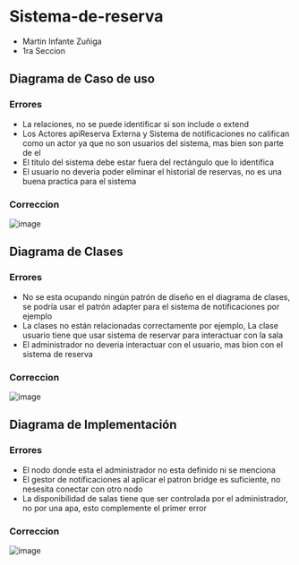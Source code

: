 # Sistema-de-reserva
- Martin Infante Zuñiga
- 1ra Seccion
## Diagrama de Caso de uso
### Errores
- La relaciones, no se puede identificar si son include o extend
- Los Actores apiReserva Externa y Sistema de notificaciones no califican como un actor ya que no son usuarios del sistema, mas bien son parte de el
- El titulo del sistema debe estar fuera del rectángulo que lo identifica
- El usuario no deveria poder eliminar el historial de reservas, no es una buena practica para el sistema
### Correccion
![image](https://github.com/user-attachments/assets/b07b954a-276a-46dd-b137-f79b3b2c2224)


## Diagrama de Clases
### Errores
- No se esta ocupando ningún patrón de diseño en el diagrama de clases, se podría usar el patrón adapter para el sistema de notificaciones por ejemplo
- La clases no están relacionadas correctamente por ejemplo, La clase usuario tiene que usar sistema de reservar para interactuar con la sala
- El administrador no deveria interactuar con el usuario, mas bion con el sistema de reserva
### Correccion
![image](https://github.com/user-attachments/assets/d084f12d-766f-49d6-a20d-4a8de72865de)


## Diagrama de Implementación
### Errores
- El nodo donde esta el administrador no esta definido ni se menciona
- El gestor de notificaciones al aplicar el patron bridge es suficiente, no nesesita conectar con otro nodo
- La disponibilidad de salas tiene que ser controlada por el administrador, no por una apa, esto complemente el primer error
### Correccion
![image](https://github.com/user-attachments/assets/a46df9ef-d9c8-4056-8f7e-5a107e6964f7)

